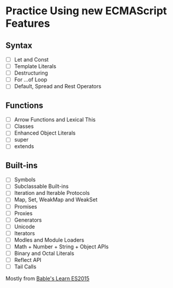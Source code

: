 # Practice Using new ECMAScript Features

## Syntax
- [ ] Let and Const
- [ ] Template Literals
- [ ] Destructuring
- [ ] For ...of Loop
- [ ] Default, Spread and Rest Operators

## Functions
- [ ] Arrow Functions and Lexical This
- [ ] Classes
- [ ] Enhanced Object Literals
- [ ] super
- [ ] extends

## Built-ins
- [ ] Symbols
- [ ] Subclassable Built-ins
- [ ] Iteration and Iterable Protocols
- [ ] Map, Set, WeakMap and WeakSet
- [ ] Promises
- [ ] Proxies
- [ ] Generators
- [ ] Unicode
- [ ] Iterators
- [ ] Modles and Module Loaders
- [ ] Math + Number + String + Object APIs
- [ ] Binary and Octal Literals
- [ ] Reflect API
- [ ] Tail Calls

Mostly from [Bable's Learn ES2015](http://babeljs.io/learn-es2015/)
